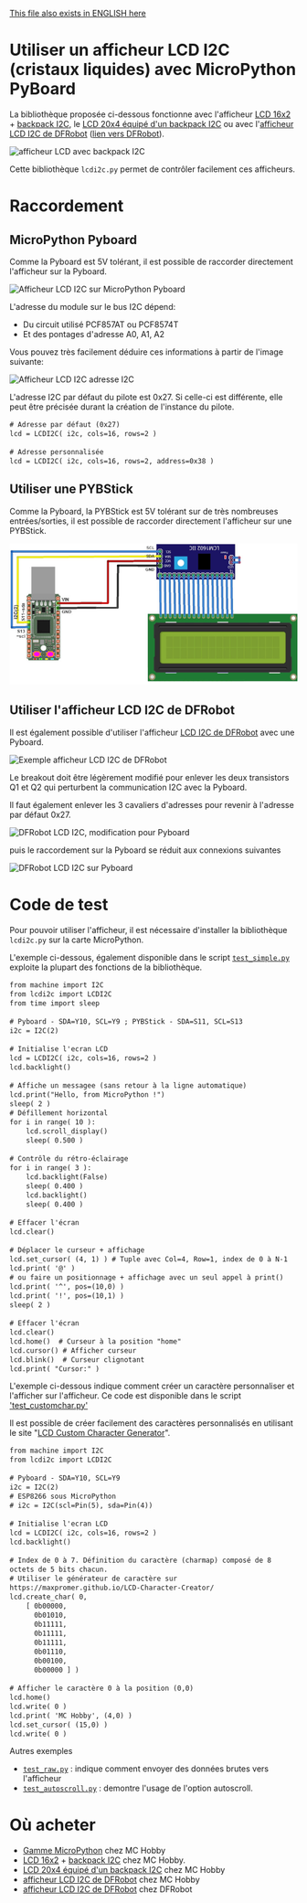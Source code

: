 [This file also exists in ENGLISH here](readme_ENG.md)

# Utiliser un afficheur LCD I2C (cristaux liquides) avec MicroPython PyBoard

La bibliothèque proposée ci-dessous fonctionne avec l'afficheur [LCD 16x2](https://shop.mchobby.be/fr/afficheur-lcd-tft-oled/176-lcd-16x2-extra-blanc-sur-bleu-3232100001763.html) + [backpack I2C](https://shop.mchobby.be/fr/afficheur-lcd-tft-oled/882-lcd-20x4-backpack-i2c-blanc-sur-bleu-3232100008823.html), le [LCD 20x4 équipé d'un backpack I2C](https://shop.mchobby.be/fr/afficheur-lcd-tft-oled/881-lcd-20x4-backpack-i2c-blanc-sur-bleu-3232100008816.html) ou avec l'[afficheur LCD I2C de DFRobot](https://shop.mchobby.be/fr/nouveaute/1807-afficheur-lcd-16x2-i2c-3232100018075-dfrobot.html) ([lien vers DFRobot](https://www.dfrobot.com/product-135.html?search=dfr0063&description=true)).

![afficheur LCD avec backpack I2C](docs/_static/lcd-i2c-example.jpg)

Cette bibliothèque `lcdi2c.py` permet de contrôler facilement ces afficheurs.

# Raccordement

## MicroPython Pyboard

Comme la Pyboard est 5V tolérant, il est possible de raccorder directement l'afficheur sur la Pyboard.

![Afficheur LCD I2C sur MicroPython Pyboard](docs/_static/LCD-I2C-to-pyboard.jpg)

L'adresse du module sur le bus I2C dépend:
* Du circuit utilisé PCF857AT ou PCF8574T
* Et des pontages d'adresse A0, A1, A2

Vous pouvez très facilement déduire ces informations à partir de l'image suivante:

![Afficheur LCD I2C adresse I2C](docs/_static/LCD-I2C-addresses.jpg)

L'adresse I2C par défaut du pilote est 0x27. Si celle-ci est différente, elle peut être précisée durant la création de l'instance du pilote.

```
# Adresse par défaut (0x27)
lcd = LCDI2C( i2c, cols=16, rows=2 )

# Adresse personnalisée
lcd = LCDI2C( i2c, cols=16, rows=2, address=0x38 )
```

## Utiliser une PYBStick

Comme la Pyboard, la PYBStick est 5V tolérant sur de très nombreuses entrées/sorties, il est possible de raccorder directement l'afficheur sur une PYBStick.

![Afficheur LCD I2C sur MicroPython PYBStick](docs/_static/LCD-I2C-to-pybstick.jpg)

## Utiliser l'afficheur LCD I2C de DFRobot

Il est également possible d'utiliser l'afficheur [LCD I2C de DFRobot](https://www.dfrobot.com/product-135.html?search=dfr0063&description=true) avec une Pyboard.

![Exemple afficheur LCD I2C de DFRobot](docs/_static/customchar_dfrobot.jpg)

Le breakout doit être légèrement modifié pour enlever les deux transistors Q1 et Q2 qui perturbent la communication I2C avec la Pyboard.

Il faut également enlever les 3 cavaliers d'adresses pour revenir à l'adresse par défaut 0x27.

![DFRobot LCD I2C, modification pour Pyboard](docs/_static/DFRobot-LCD-I2C-modification-1.jpg)

puis le raccordement sur la Pyboard se réduit aux connexions suivantes

![DFRobot LCD I2C sur Pyboard](docs/_static/DFRobot-LCD-I2C-modification-2.jpg)

# Code de test

Pour pouvoir utiliser l'afficheur, il est nécessaire d'installer la bibliothèque `lcdi2c.py` sur la carte MicroPython.

L'exemple ci-dessous, également disponible dans le script [`test_simple.py`](examples/test_simple.py) exploite la plupart des fonctions de la bibliothèque.

```
from machine import I2C
from lcdi2c import LCDI2C
from time import sleep

# Pyboard - SDA=Y10, SCL=Y9 ; PYBStick - SDA=S11, SCL=S13
i2c = I2C(2)

# Initialise l'ecran LCD
lcd = LCDI2C( i2c, cols=16, rows=2 )
lcd.backlight()

# Affiche un messagee (sans retour à la ligne automatique)
lcd.print("Hello, from MicroPython !")
sleep( 2 )
# Défillement horizontal
for i in range( 10 ):
	lcd.scroll_display()
	sleep( 0.500 )

# Contrôle du rétro-éclairage
for i in range( 3 ):
	lcd.backlight(False)
	sleep( 0.400 )
	lcd.backlight()
	sleep( 0.400 )

# Effacer l'écran
lcd.clear()

# Déplacer le curseur + affichage
lcd.set_cursor( (4, 1) ) # Tuple avec Col=4, Row=1, index de 0 à N-1
lcd.print( '@' )
# ou faire un positionnage + affichage avec un seul appel à print()
lcd.print( '^', pos=(10,0) )
lcd.print( '!', pos=(10,1) )
sleep( 2 )

# Effacer l'écran
lcd.clear()
lcd.home()  # Curseur à la position "home"
lcd.cursor() # Afficher curseur
lcd.blink()  # Curseur clignotant
lcd.print( "Cursor:" )
```

L'exemple ci-dessous indique comment créer un caractère personnaliser et l'afficher sur l'afficheur. Ce code est disponible dans le script ['test_customchar.py'](examples/test_customchar.py)

Il est possible de créer facilement des caractères personnalisés en utilisant le site "[LCD Custom Character Generator](https://maxpromer.github.io/LCD-Character-Creator/)".

```
from machine import I2C
from lcdi2c import LCDI2C

# Pyboard - SDA=Y10, SCL=Y9
i2c = I2C(2)
# ESP8266 sous MicroPython
# i2c = I2C(scl=Pin(5), sda=Pin(4))

# Initialise l'ecran LCD
lcd = LCDI2C( i2c, cols=16, rows=2 )
lcd.backlight()

# Index de 0 à 7. Définition du caractère (charmap) composé de 8 octets de 5 bits chacun.
# Utiliser le générateur de caractère sur https://maxpromer.github.io/LCD-Character-Creator/
lcd.create_char( 0,
	[ 0b00000,
	  0b01010,
	  0b11111,
	  0b11111,
	  0b11111,
	  0b01110,
	  0b00100,
	  0b00000 ] )

# Afficher le caractère 0 à la position (0,0)
lcd.home()
lcd.write( 0 )
lcd.print( 'MC Hobby', (4,0) )
lcd.set_cursor( (15,0) )
lcd.write( 0 )
```

Autres exemples
* [`test_raw.py`](examples/test_raw.py) : indique comment envoyer des données brutes vers l'afficheur
* [`test_autoscroll.py`](examples/test_autoscroll.py) : demontre l'usage de l'option autoscroll.

# Où acheter
* [Gamme MicroPython](https://shop.mchobby.be/fr/56-micropython) chez MC Hobby
* [LCD 16x2](https://shop.mchobby.be/fr/afficheur-lcd-tft-oled/176-lcd-16x2-extra-blanc-sur-bleu-3232100001763.html) + [backpack I2C](https://shop.mchobby.be/fr/afficheur-lcd-tft-oled/882-lcd-20x4-backpack-i2c-blanc-sur-bleu-3232100008823.html) chez MC Hobby.
* [LCD 20x4 équipé d'un backpack I2C](https://shop.mchobby.be/fr/afficheur-lcd-tft-oled/881-lcd-20x4-backpack-i2c-blanc-sur-bleu-3232100008816.html) chez MC Hobby
* [afficheur LCD I2C de DFRobot](https://shop.mchobby.be/fr/nouveaute/1807-afficheur-lcd-16x2-i2c-3232100018075-dfrobot.html) chez MC Hobby
* [afficheur LCD I2C de DFRobot](https://www.dfrobot.com/product-135.html?search=dfr0063&description=true) chez DFRobot
